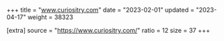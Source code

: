 +++
title = "www.curiositry.com"
date = "2023-02-01"
updated = "2023-04-17"
weight = 38323

[extra]
source = "https://www.curiositry.com/"
ratio = 12
size = 37
+++
